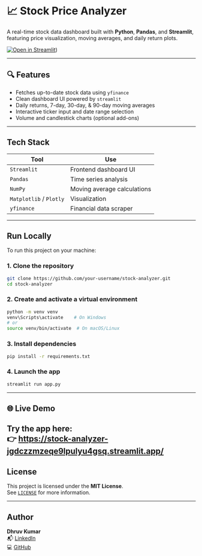 # 📈 Stock Price Analyzer

A real-time stock data dashboard built with **Python**, **Pandas**, and **Streamlit**, featuring price visualization, moving averages, and daily return plots.

[![Open in Streamlit](https://static.streamlit.io/badges/streamlit_badge_black_white.svg)](https://stock-analyzer-jgdczzmzeqe9lpulyu4gsq.streamlit.app/))

---

## 🔍 Features

- Fetches up-to-date stock data using `yfinance`
- Clean dashboard UI powered by `streamlit`
- Daily returns, 7-day, 30-day, & 90-day moving averages
- Interactive ticker input and date range selection
- Volume and candlestick charts (optional add-ons)

---

## Tech Stack

| Tool            | Use                        |
|-----------------|----------------------------|
| `Streamlit`     | Frontend dashboard UI      |
| `Pandas`        | Time series analysis       |
| `NumPy`         | Moving average calculations|
| `Matplotlib` / `Plotly` | Visualization     |
| `yfinance`      | Financial data scraper     |

---

## Run Locally

To run this project on your machine:

### 1. Clone the repository
```bash
git clone https://github.com/your-username/stock-analyzer.git
cd stock-analyzer
```

### 2. Create and activate a virtual environment
```bash
python -m venv venv
venv\Scripts\activate    # On Windows
# or
source venv/bin/activate  # On macOS/Linux
```

### 3. Install dependencies
```bash
pip install -r requirements.txt
```

### 4. Launch the app
```bash
streamlit run app.py
```
---

## 🌐 Live Demo

Try the app here:  
👉 https://stock-analyzer-jgdczzmzeqe9lpulyu4gsq.streamlit.app/
---

## License

This project is licensed under the **MIT License**.  
See [`LICENSE`](LICENSE) for more information.

---

## Author

**Dhruv Kumar**  
📬 [LinkedIn](hhttps://www.linkedin.com/in/dhruv-kumar-0b0772374/)  
💻 [GitHub](https://github.com/dk19009)

